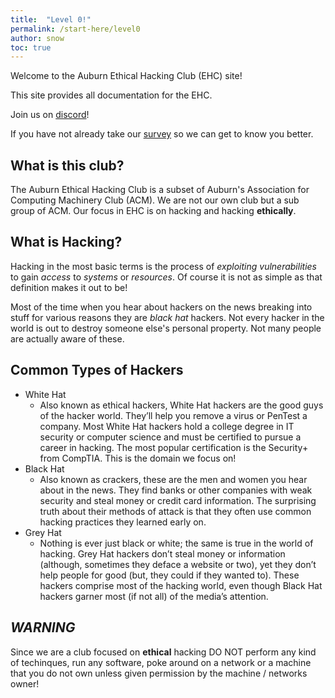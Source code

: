 ```yaml
---
title:  "Level 0!"
permalink: /start-here/level0
author: snow
toc: true
---
```


Welcome to the Auburn Ethical Hacking Club (EHC) site!

This site provides all documentation for the EHC.

Join us on [discord](https://discord.gg/2f9rtas)!

If you have not already take our [survey](https://forms.gle/DV5b1WRpSh7wjHJk9) so we can get to know you better.

## What is this club?
 The Auburn Ethical Hacking Club is a subset of Auburn's Association for Computing Machinery Club (ACM). We are not our own club but a sub group of ACM. Our focus in EHC is on hacking and hacking **ethically**.
## What is Hacking?
  Hacking in the most basic terms is the process of *exploiting vulnerabilities* to gain *access* to *systems* or *resources*. Of course it is not as simple as that definition makes it out to be!

 Most of the time when you hear about hackers on the news breaking into stuff for various reasons they are _black hat_ hackers. Not every hacker in the world is out to destroy someone else's personal property. Not many people are actually aware of these.

## Common Types of Hackers
 * White Hat
    * Also known as ethical hackers, White Hat hackers are the good guys of the hacker world. They’ll help you remove a virus or PenTest a company. Most White Hat hackers hold a college degree in IT security or computer science and must be certified to pursue a career in hacking. The most popular certification is the Security+ from CompTIA. This is the domain we focus on!
 * Black Hat
    * Also known as crackers, these are the men and women you hear about in the news. They find banks or other companies with weak security and steal money or credit card information. The surprising truth about their methods of attack is that they often use common hacking practices they learned early on.
 * Grey Hat
   *  Nothing is ever just black or white; the same is true in the world of hacking. Grey Hat hackers don’t steal money or information (although, sometimes they deface a website or two), yet they don’t help people for good (but, they could if they wanted to). These hackers comprise most of the hacking world, even though Black Hat hackers garner most (if not all) of the media’s attention. 

## _WARNING_ 
 Since we are a club focused on **ethical** hacking DO NOT perform any kind of techinques, run any software, poke around on a network or a machine that you do not own unless given permission by the machine / networks owner!
 

